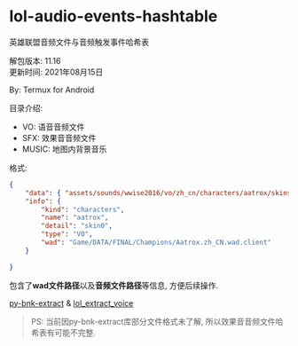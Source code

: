 # lol-audio-events-hashtable

英雄联盟音频文件与音频触发事件哈希表

解包版本: 11.16  
更新时间: 2021年08月15日  

By: Termux for Android

目录介绍:

- VO: 语音音频文件
- SFX: 效果音音频文件
- MUSIC: 地图内背景音乐

格式: 

```json
{
	"data": { "assets/sounds/wwise2016/vo/zh_cn/characters/aatrox/skins/base/aatrox_base_vo_audio.wpk": {...} },
	"info": {
		"kind": "characters",
		"name": "aatrox",
		"detail": "skin0",
		"type": "VO",
		"wad": "Game/DATA/FINAL/Champions/Aatrox.zh_CN.wad.client"
	}
	
}
```

包含了**wad文件路径**以及**音频文件路径**等信息, 方便后续操作.



[py-bnk-extract](https://github.com/Virace/py-bnk-extract) & [lol_extract_voice](https://github.com/Virace/lol_extract_voice)

> PS: 当前因py-bnk-extract库部分文件格式未了解, 所以效果音音频文件哈希表有可能不完整.
